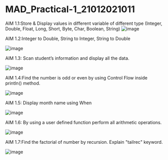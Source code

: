 # MAD_Practical-1_21012021011
AIM 1.1:Store & Display values in different variable of different type (Integer, Double, Float, Long, Short, Byte, Char, Boolean, String)
![image](https://github.com/Sagar20042004/MAD_Practical-1_21012021011/assets/98373145/60d4136a-4ab5-4585-8fcb-6d2088f6fcac)

AIM 1.2:Integer to Double, String to Integer, String to Double

![image](https://github.com/Sagar20042004/MAD_Practical-1_21012021011/assets/98373145/94b1b54f-b5cc-4f64-84ed-ab78fd0987b4)

AIM 1.3: Scan student’s information and display all the data.

![image](https://github.com/Sagar20042004/MAD_Practical-1_21012021011/assets/98373145/09e63dc6-0e60-4d4f-a69e-424f90f16fd4)

AIM 1.4:Find the number is odd or even by using Control Flow inside println() method.

![image](https://github.com/Sagar20042004/MAD_Practical-1_21012021011/assets/98373145/fc9aa157-4800-4028-b1ec-762dd36b3574)

AIM 1.5: Display month name using When

![image](https://github.com/Sagar20042004/MAD_Practical-1_21012021011/assets/98373145/e7568270-66dc-465f-be6b-f40ce4b6e338)

AIM 1.6: By using a user defined function perform all arithmetic operations.

![image](https://github.com/Sagar20042004/MAD_Practical-1_21012021011/assets/98373145/c8982df0-b1e0-4b1b-b12a-4a12ccfe5b42)

AIM 1.7:Find the factorial of number by recursion. Explain "tailrec" keyword.

![image](https://github.com/Sagar20042004/MAD_Practical-1_21012021011/assets/98373145/10bc04a9-8c72-4101-83f7-a8b0e2194742)




